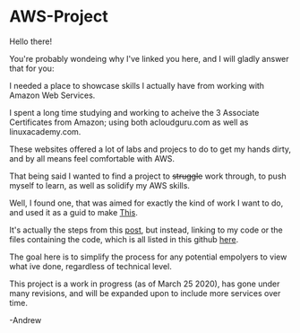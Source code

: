 # AWS-Project
Hello there!

You're probably wondeing why I've linked you here, and I will gladly answer that for you:

I needed a place to showcase skills I actually have from working with Amazon Web Services. 

I spent a long time studying and working to acheive the 3 Associate Certificates from Amazon; using both acloudguru.com as well as linuxacademy.com. 

These websites offered a lot of labs and projecs to do to get my hands dirty, and by all means feel comfortable with AWS. 

That being said I wanted to find a project to ~~struggle~~ work through, to push myself to learn, as well as solidify my AWS skills. 

Well, I found one, that was aimed for exactly the kind of work I want to do, and used it as a guid to make [This](https://github.com/Andrews-repo/AWS-Project/blob/master/gitignore.md).

It's actually the steps from this [post](https://www.reddit.com/r/sysadmin/comments/8inzn5/so_you_want_to_learn_aws_aka_how_do_i_learn_to_be/), but instead, linking to my code or the files containing the code, which is all listed in this github [here](https://github.com/Andrews-repo/AWS-Project).

The goal here is to simplify the process for any potential empolyers to view what ive done, regardless of technical level.

This project is a work in progress (as of March 25 2020), has gone under many revisions, and will be expanded upon to include more services over time.

-Andrew
